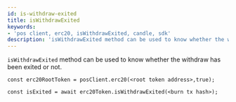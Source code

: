 ```yaml
---
id: is-withdraw-exited
title: isWithdrawExited
keywords:
- 'pos client, erc20, isWithdrawExited, candle, sdk'
description: 'isWithdrawExited method can be used to know whether the withdraw has been exited or not'
---
```


`isWithdrawExited` method can be used to know whether the withdraw has been exited or not.

```
const erc20RootToken = posClient.erc20(<root token address>,true);

const isExited = await erc20Token.isWithdrawExited(<burn tx hash>);
```
